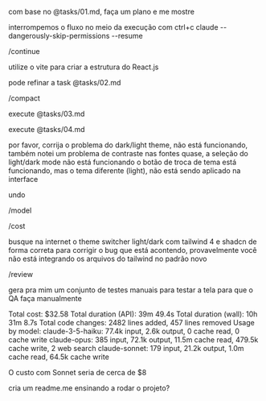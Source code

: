 com base no @tasks/01.md, faça um plano e me mostre   

interrompemos o fluxo no meio da execução com ctrl+c
claude --dangerously-skip-permissions --resume

/continue

utilize o vite para criar a estrutura do React.js      

pode refinar a task @tasks/02.md 

/compact

execute @tasks/03.md

execute @tasks/04.md   

por favor, corrija o problema do dark/light theme, não está funcionando, também notei um problema de contraste nas fontes 
quase, a seleção do light/dark mode não está funcionando 
o botão de troca de tema está funcionando, mas o tema diferente (light), não está sendo aplicado na interface 

undo

/model

/cost

busque na internet o theme switcher light/dark com tailwind 4 e shadcn de forma correta para corrigir o bug que está acontendo, provavelmente você não está integrando os arquivos do tailwind no padrão novo  

 /review 

gera pra mim um conjunto de testes manuais para testar a tela para que o QA faça manualmente  

Total cost:            $32.58
Total duration (API):  39m 49.4s
Total duration (wall): 10h 31m 8.7s
Total code changes:    2482 lines added, 457 lines removed
Usage by model:
    claude-3-5-haiku:  77.4k input, 2.6k output, 0 cache read, 0 cache write
         claude-opus:  385 input, 72.1k output, 11.5m cache read, 479.5k cache write, 2 web search
       claude-sonnet:  179 input, 21.2k output, 1.0m cache read, 64.5k cache write

O custo com Sonnet seria de cerca de $8

cria um readme.me ensinando a rodar o projeto?
